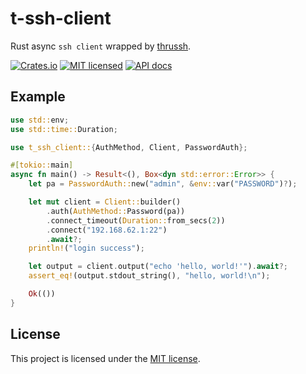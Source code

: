 # t-ssh-client
Rust async `ssh client` wrapped by [thrussh](https://pijul.org/thrussh).

[![Crates.io](https://img.shields.io/crates/v/t-ssh-client.svg)](https://crates.io/crates/t-ssh-client)
[![MIT licensed](https://img.shields.io/badge/license-MIT-blue.svg)](https://github.com/kolapapa/t-ssh-client/blob/main/LICENSE)
[![API docs](https://docs.rs/t-ssh-client/badge.svg)](http://docs.rs/t-ssh-client)

## Example
```rust
use std::env;
use std::time::Duration;

use t_ssh_client::{AuthMethod, Client, PasswordAuth};

#[tokio::main]
async fn main() -> Result<(), Box<dyn std::error::Error>> {
    let pa = PasswordAuth::new("admin", &env::var("PASSWORD")?);

    let mut client = Client::builder()
        .auth(AuthMethod::Password(pa))
        .connect_timeout(Duration::from_secs(2))
        .connect("192.168.62.1:22")
        .await?;
    println!("login success");

    let output = client.output("echo 'hello, world!'").await?;
    assert_eq!(output.stdout_string(), "hello, world!\n");

    Ok(())
}
```

## License

This project is licensed under the [MIT license].

[MIT license]: https://github.com/kolapapa/t-ssh-client/blob/main/LICENSE
